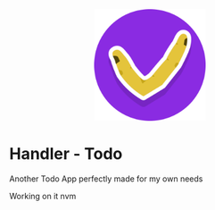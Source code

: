 <center><img width="200px" src="https://raw.githubusercontent.com/lorisobi/handler-todo/02c5d7f0173c63eac47da048e7f7527ea3fdc362/assets/icons/favicon.svg"></center>

# Handler - Todo
Another Todo App perfectly made for my own needs

Working on it nvm
